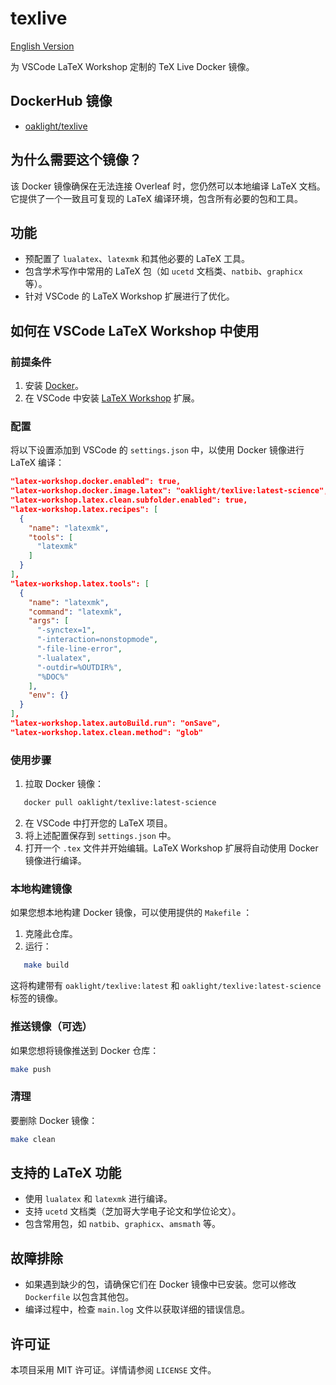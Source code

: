 # texlive

[English Version](./README.md)

为 VSCode LaTeX Workshop 定制的 TeX Live Docker 镜像。

## DockerHub 镜像

* [oaklight/texlive](https://hub.docker.com/r/oaklight/texlive)

## 为什么需要这个镜像？

该 Docker 镜像确保在无法连接 Overleaf 时，您仍然可以本地编译 LaTeX 文档。它提供了一个一致且可复现的 LaTeX 编译环境，包含所有必要的包和工具。

## 功能

* 预配置了 `lualatex`、`latexmk` 和其他必要的 LaTeX 工具。
* 包含学术写作中常用的 LaTeX 包（如 `ucetd` 文档类、`natbib`、`graphicx` 等）。
* 针对 VSCode 的 LaTeX Workshop 扩展进行了优化。

## 如何在 VSCode LaTeX Workshop 中使用

### 前提条件

1. 安装 [Docker](https://www.docker.com/)。
2. 在 VSCode 中安装 [LaTeX Workshop](https://marketplace.visualstudio.com/items?itemName=James-Yu.latex-workshop) 扩展。

### 配置

将以下设置添加到 VSCode 的 `settings.json` 中，以使用 Docker 镜像进行 LaTeX 编译：

```json
"latex-workshop.docker.enabled": true,
"latex-workshop.docker.image.latex": "oaklight/texlive:latest-science",
"latex-workshop.latex.clean.subfolder.enabled": true,
"latex-workshop.latex.recipes": [
  {
    "name": "latexmk",
    "tools": [
      "latexmk"
    ]
  }
],
"latex-workshop.latex.tools": [
  {
    "name": "latexmk",
    "command": "latexmk",
    "args": [
      "-synctex=1",
      "-interaction=nonstopmode",
      "-file-line-error",
      "-lualatex",
      "-outdir=%OUTDIR%",
      "%DOC%"
    ],
    "env": {}
  }
],
"latex-workshop.latex.autoBuild.run": "onSave",
"latex-workshop.latex.clean.method": "glob"
```

### 使用步骤

1. 拉取 Docker 镜像：
   

```bash
   docker pull oaklight/texlive:latest-science
   ```

2. 在 VSCode 中打开您的 LaTeX 项目。
3. 将上述配置保存到 `settings.json` 中。
4. 打开一个 `.tex` 文件并开始编辑。LaTeX Workshop 扩展将自动使用 Docker 镜像进行编译。

### 本地构建镜像

如果您想本地构建 Docker 镜像，可以使用提供的 `Makefile` ：
1. 克隆此仓库。
2. 运行：
   

```bash
   make build
   ```

   这将构建带有 `oaklight/texlive:latest` 和 `oaklight/texlive:latest-science` 标签的镜像。

### 推送镜像（可选）

如果您想将镜像推送到 Docker 仓库：

```bash
make push
```

### 清理

要删除 Docker 镜像：

```bash
make clean
```

## 支持的 LaTeX 功能

* 使用 `lualatex` 和 `latexmk` 进行编译。
* 支持 `ucetd` 文档类（芝加哥大学电子论文和学位论文）。
* 包含常用包，如 `natbib`、`graphicx`、`amsmath` 等。

## 故障排除

* 如果遇到缺少的包，请确保它们在 Docker 镜像中已安装。您可以修改 `Dockerfile` 以包含其他包。
* 编译过程中，检查 `main.log` 文件以获取详细的错误信息。

## 许可证

本项目采用 MIT 许可证。详情请参阅 `LICENSE` 文件。
